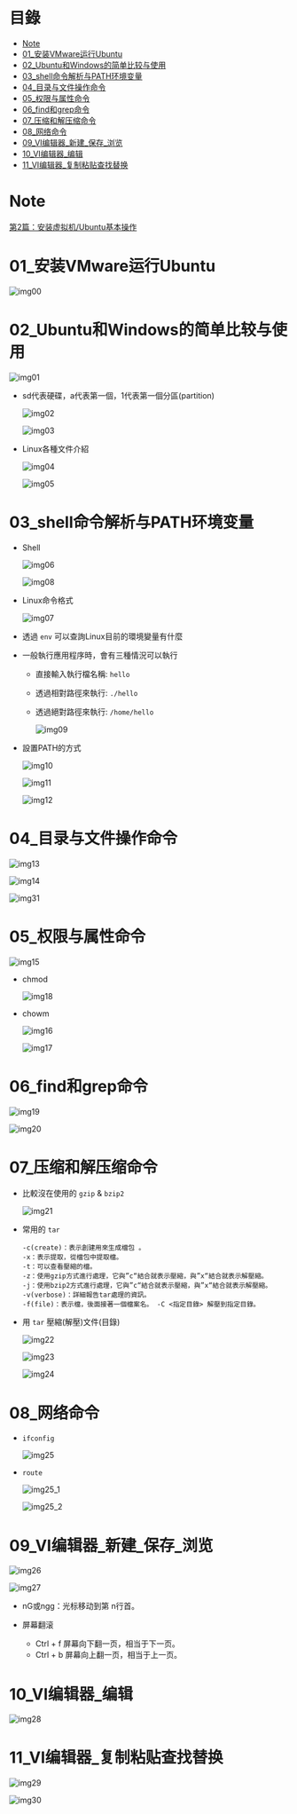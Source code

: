 # 目錄

- [Note](#0)
- [01_安装VMware运行Ubuntu](#1)
- [02_Ubuntu和Windows的简单比较与使用](#2)
- [03_shell命令解析与PATH环境变量](#3)
- [04_目录与文件操作命令](#4)
- [05_权限与属性命令](#5)
- [06_find和grep命令](#6)
- [07_压缩和解压缩命令](#7)
- [08_网络命令](#8)
- [09_VI编辑器_新建_保存_浏览](#9)
- [10_VI编辑器_编辑](#10)
- [11_VI编辑器_复制粘贴查找替换](#11)

<h1 id="0">Note</h1>

[第2篇：安装虚拟机/Ubuntu基本操作](https://www.100ask.net/detail/p_63018801e4b050af23abff16/6?product_id=p_63018801e4b050af23abff16)

<h1 id="1">01_安装VMware运行Ubuntu</h1>

![img00](./QuickStart_2/img00.PNG)

<h1 id="2">02_Ubuntu和Windows的简单比较与使用</h1>

![img01](./QuickStart_2/img01.PNG)

- sd代表硬碟，a代表第一個，1代表第一個分區(partition)

    ![img02](./QuickStart_2/img02.PNG)

    ![img03](./QuickStart_2/img03.PNG)

- Linux各種文件介紹

    ![img04](./QuickStart_2/img04.PNG)

    ![img05](./QuickStart_2/img05.PNG)

<h1 id="3">03_shell命令解析与PATH环境变量</h1>

- Shell

    ![img06](./QuickStart_2/img06.PNG)

    ![img08](./QuickStart_2/img08.PNG)

- Linux命令格式

    ![img07](./QuickStart_2/img07.PNG)

- 透過 `env` 可以查詢Linux目前的環境變量有什麼

- 一般執行應用程序時，會有三種情況可以執行
  - 直接輸入執行檔名稱: `hello`
  - 透過相對路徑來執行: `./hello`
  - 透過絕對路徑來執行: `/home/hello`

    ![img09](./QuickStart_2/img09.PNG)

- 設置PATH的方式

    ![img10](./QuickStart_2/img10.PNG)

    ![img11](./QuickStart_2/img11.PNG)

    ![img12](./QuickStart_2/img12.PNG)

<h1 id="4">04_目录与文件操作命令</h1>

![img13](./QuickStart_2/img13.PNG)

![img14](./QuickStart_2/img14.PNG)

![img31](./QuickStart_2/img31.PNG)

<h1 id="5">05_权限与属性命令</h1>

![img15](./QuickStart_2/img15.PNG)

- chmod

    ![img18](./QuickStart_2/img18.PNG)

- chowm

    ![img16](./QuickStart_2/img16.PNG)

    ![img17](./QuickStart_2/img17.PNG)

<h1 id="6">06_find和grep命令</h1>

![img19](./QuickStart_2/img19.PNG)

![img20](./QuickStart_2/img20.PNG)

<h1 id="7">07_压缩和解压缩命令</h1>

- 比較沒在使用的 `gzip` & `bzip2`

    ![img21](./QuickStart_2/img21.PNG)

- 常用的 `tar`

    ```Shell
    -c(create)：表示創建用來生成檔包 。
    -x：表示提取，從檔包中提取檔。
    -t：可以查看壓縮的檔。
    -z：使用gzip方式進行處理，它與”c“結合就表示壓縮，與”x“結合就表示解壓縮。
    -j：使用bzip2方式進行處理，它與”c“結合就表示壓縮，與”x“結合就表示解壓縮。 
    -v(verbose)：詳細報告tar處理的資訊。
    -f(file)：表示檔，後面接著一個檔案名。 -C <指定目錄> 解壓到指定目錄。
    ```

- 用 `tar` 壓縮(解壓)文件(目錄)

    ![img22](./QuickStart_2/img22.PNG)

    ![img23](./QuickStart_2/img23.PNG)

    ![img24](./QuickStart_2/img24.PNG)

<h1 id="8">08_网络命令</h1>

- `ifconfig`

    ![img25](./QuickStart_2/img25.PNG)

- `route`

    ![img25_1](./QuickStart_2/img25_1.PNG)

    ![img25_2](./QuickStart_2/img25_2.PNG)

<h1 id="9">09_VI编辑器_新建_保存_浏览</h1>

![img26](./QuickStart_2/img26.PNG)

![img27](./QuickStart_2/img27.PNG)

- nG或ngg：光标移动到第 n行首。

- 屏幕翻滚
  - Ctrl + f	屏幕向下翻一页，相当于下一页。
  - Ctrl + b	屏幕向上翻一页，相当于上一页。


<h1 id="10">10_VI编辑器_编辑</h1>

![img28](./QuickStart_2/img28.PNG)

<h1 id="11">11_VI编辑器_复制粘贴查找替换</h1>

![img29](./QuickStart_2/img29.PNG)

![img30](./QuickStart_2/img30.PNG)
